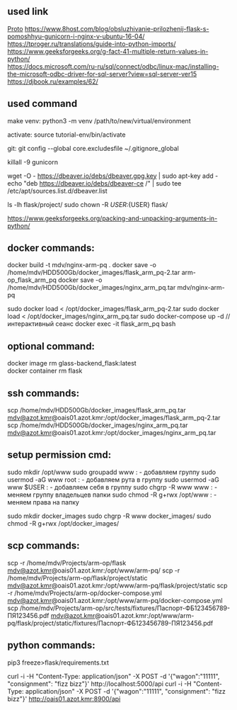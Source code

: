 ## used link
[Proto](https://github.com/Radu-Raicea/Dockerized-Flask/)
https://www.8host.com/blog/obsluzhivanie-prilozhenij-flask-s-pomoshhyu-gunicorn-i-nginx-v-ubuntu-16-04/  
https://tproger.ru/translations/guide-into-python-imports/  
https://www.geeksforgeeks.org/g-fact-41-multiple-return-values-in-python/  
https://docs.microsoft.com/ru-ru/sql/connect/odbc/linux-mac/installing-the-microsoft-odbc-driver-for-sql-server?view=sql-server-ver15  
https://djbook.ru/examples/62/  

## used command

make venv:
python3 -m venv /path/to/new/virtual/environment

activate:
source tutorial-env/bin/activate


git:
git config --global core.excludesfile ~/.gitignore_global


killall -9 gunicorn

wget -O - https://dbeaver.io/debs/dbeaver.gpg.key | sudo apt-key add -
echo "deb https://dbeaver.io/debs/dbeaver-ce /" | sudo tee /etc/apt/sources.list.d/dbeaver.list

ls -lh flask/project/
sudo chown -R ${USER}:${USER} flask/

https://www.geeksforgeeks.org/packing-and-unpacking-arguments-in-python/

## docker commands:

docker build -t mdv/nginx-arm-pq .
docker save -o /home/mdv/HDD500Gb/docker_images/flask_arm_pq-2.tar arm-op_flask_arm_pq
docker save -o /home/mdv/HDD500Gb/docker_images/nginx_arm_pq.tar mdv/nginx-arm-pq 

sudo docker load < /opt/docker_images/flask_arm_pq-2.tar 
sudo docker load < /opt/docker_images/nginx_arm_pq.tar 
sudo docker-compose up -d
// интерактивный сеанс
docker exec -it flask_arm_pq bash 


## optional command:

docker image rm glass-backend_flask:latest  
docker container rm flask 

## ssh commands:

scp /home/mdv/HDD500Gb/docker_images/flask_arm_pq.tar mdv@azot.kmr@oais01.azot.kmr:/opt/docker_images/flask_arm_pq-2.tar  
scp /home/mdv/HDD500Gb/docker_images/nginx_arm_pq.tar mdv@azot.kmr@oais01.azot.kmr:/opt/docker_images/nginx_arm_pq.tar  

## setup permission cmd:

sudo mkdir /opt/www
sudo groupadd www : - добавляем группу 
sudo usermod -aG www root : - добавляем рута в группу
sudo usermod -aG www $USER : - добавляем себя в группу
sudo chgrp -R www www : - меняем группу владельцев папки
sudo chmod -R g+rwx /opt/www : - меняем права на папку

sudo mkdir docker_images
sudo chgrp -R www docker_images/
sudo chmod -R g+rwx /opt/docker_images/

## scp commands:

scp -r /home/mdv/Projects/arm-op/flask  mdv@azot.kmr@oais01.azot.kmr:/opt/www/arm-pq/
scp -r /home/mdv/Projects/arm-op/flask/project/static  mdv@azot.kmr@oais01.azot.kmr:/opt/www/arm-pq/flask/project/static
scp -r /home/mdv/Projects/arm-op/docker-compose.yml   mdv@azot.kmr@oais01.azot.kmr:/opt/www/arm-pq/docker-compose.yml 
scp /home/mdv/Projects/arm-op/src/tests/fixtures/Паспорт-ФБ123456789-ПЯ123456.pdf   mdv@azot.kmr@oais01.azot.kmr:/opt/www/arm-pq/flask/project/static/fixtures/Паспорт-ФБ123456789-ПЯ123456.pdf 


## python commands:

pip3 freeze>flask/requirements.txt

curl -i -H "Content-Type: application/json" -X POST -d '{"wagon":"11111", "consignment": "fizz bizz"}' http://localhost:5000/api
curl -i -H "Content-Type: application/json" -X POST -d '{"wagon":"11111", "consignment": "fizz bizz"}' http://oais01.azot.kmr:8900/api




